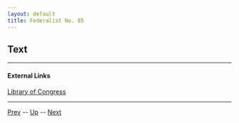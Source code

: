 ```yaml
---
layout: default
title: Federalist No. 85
---
```


## Text

---
#### External Links
[Library of Congress]()

---

[Prev](84.md) -- [Up](README.md) -- [Next](README.md)
